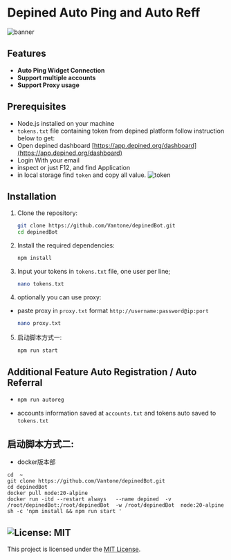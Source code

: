 # Depined Auto Ping and Auto Reff

![banner](image.png)

## Features

- **Auto Ping Widget Connection**
- **Support multiple accounts**
- **Support Proxy usage**

## Prerequisites

- Node.js installed on your machine
- `tokens.txt` file containing token from depined platform follow instruction below to get:
- Open depined dashboard [https://app.depined.org/dashboard](https://app.depined.org/dashboard)
- Login With your email
- inspect or just F12, and find Application
- in local storage find `token` and copy all value.
    ![token](image-1.png)

## Installation

1. Clone the repository:
    ```sh
    git clone https://github.com/Vantone/depinedBot.git
    cd depinedBot
    ```

2. Install the required dependencies:
    ```sh
    npm install
    ```
3. Input your tokens in `tokens.txt` file, one user per line;
    ```sh
    nano tokens.txt
    ```
4. optionally you can use proxy: 
- paste proxy in `proxy.txt` format `http://username:password@ip:port` 
    ```sh
    nano proxy.txt
    ```
5. 启动脚本方式一:
    ```sh
    npm run start
    ```

## Additional Feature Auto Registration / Auto Referral
-   ```bash
    npm run autoreg
    ```
- accounts information saved at `accounts.txt` and tokens auto saved to `tokens.txt`
## 启动脚本方式二:

 -  docker版本部
   ```
   cd  ~
   git clone https://github.com/Vantone/depinedBot.git
   cd depinedBot
   docker pull node:20-alpine
   docker run -itd --restart always   --name depined  -v /root/depinedBot:/root/depinedBot  -w /root/depinedBot  node:20-alpine  sh -c 'npm install && npm run start '
```

## ![License: MIT](https://img.shields.io/badge/License-MIT-yellow.svg)

This project is licensed under the [MIT License](LICENSE).

